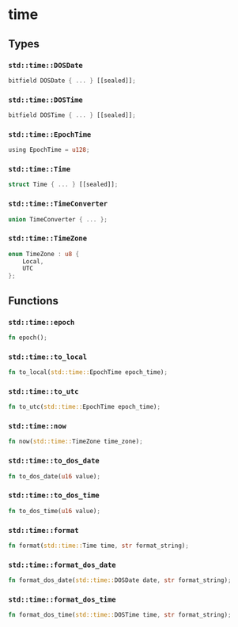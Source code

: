 # time


## Types

### `std::time::DOSDate`

```rust
bitfield DOSDate { ... } [[sealed]];
```
### `std::time::DOSTime`

```rust
bitfield DOSTime { ... } [[sealed]];
```
### `std::time::EpochTime`

```rust
using EpochTime = u128;
```
### `std::time::Time`

```rust
struct Time { ... } [[sealed]];
```
### `std::time::TimeConverter`

```rust
union TimeConverter { ... };
```
### `std::time::TimeZone`

```rust
enum TimeZone : u8 {
    Local,
    UTC
};
```


## Functions

### `std::time::epoch`


```rust
fn epoch();
```
### `std::time::to_local`


```rust
fn to_local(std::time::EpochTime epoch_time);
```
### `std::time::to_utc`


```rust
fn to_utc(std::time::EpochTime epoch_time);
```
### `std::time::now`


```rust
fn now(std::time::TimeZone time_zone);
```
### `std::time::to_dos_date`


```rust
fn to_dos_date(u16 value);
```
### `std::time::to_dos_time`


```rust
fn to_dos_time(u16 value);
```
### `std::time::format`


```rust
fn format(std::time::Time time, str format_string);
```
### `std::time::format_dos_date`


```rust
fn format_dos_date(std::time::DOSDate date, str format_string);
```
### `std::time::format_dos_time`


```rust
fn format_dos_time(std::time::DOSTime time, str format_string);
```
